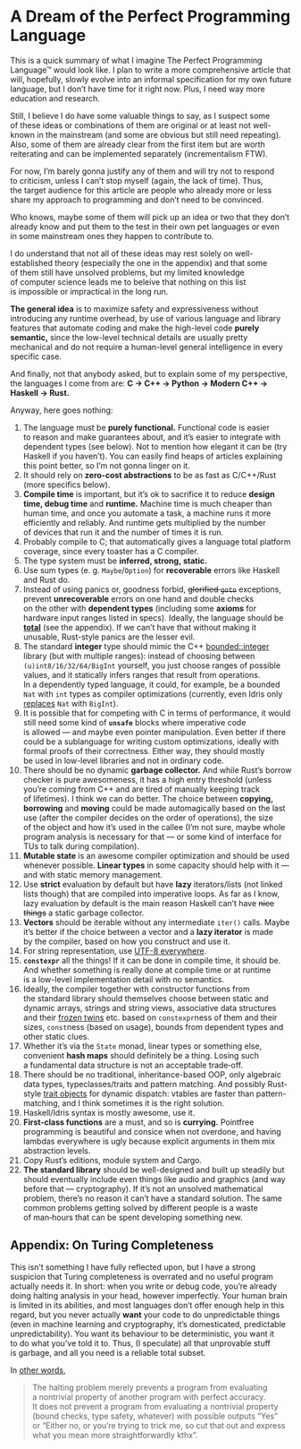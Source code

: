 # A Dream of the Perfect Programming Language

This is a quick summary of what I imagine The Perfect Programming Language™ would look like. I plan to write a more comprehensive article that will, hopefully, slowly evolve into an informal specification for my own future language, but I don’t have time for it right now. Plus, I need way more education and research.

Still, I believe I do have some valuable things to say, as I suspect some of these ideas or combinations of them are original or at least not well-known in the mainstream (and some are obvious but still need repeating). Also, some of them are already clear from the first item but are worth reiterating and can be implemented separately (incrementalism FTW).

For now, I’m barely gonna justify any of them and will try not to respond to criticism, unless I can’t stop myself (again, the lack of time). Thus, the target audience for this article are people who already more or less share my approach to programming and don’t need to be convinced.

Who knows, maybe some of them will pick up an idea or two that they don’t already know and put them to the test in their own pet languages or even in some mainstream ones they happen to contribute to.

I do understand that not all of these ideas may rest solely on well-established theory (especially the one in the appendix) and that some of them still have unsolved problems, but my limited knowledge of computer science leads me to beleive that nothing on this list is impossible or impractical in the long run.

**The general idea** is to maximize safety and expressiveness without introducing any runtime overhead, by use of various language and library features that automate coding and make the high-level code **purely semantic,** since the low-level technical details are usually pretty mechanical and do not require a human-level general intelligence in every specific case.

And finally, not that anybody asked, but to explain some of my perspective, the languages I come from are: **C → C++ → Python → Modern C++ → Haskell → Rust.**

Anyway, here goes nothing:

1. The language must be **purely functional.** Functional code is easier to reason and make guarantees about, and it’s easier to integrate with dependent types (see below). Not to mention how elegant it can be (try Haskell if you haven’t). You can easily find heaps of articles explaining this point better, so I’m not gonna linger on it.
2. It should rely on **zero-cost abstractions** to be as fast as C/C++/Rust (more specifics below).
3. **Compile time** is important, but it’s ok to sacrifice it to reduce **design time, debug time** and **runtime.** Machine time is much cheaper than human time, and once you automate a task, a machine runs it more efficiently and reliably. And runtime gets multiplied by the number of devices that run it and the number of times it is run.
4. Probably compile to C; that automatically gives a language total platform coverage, since every toaster has a C compiler.
5. The type system must be **inferred, strong, static.**
6. Use sum types (e. g. `Maybe`/`Option`) for **recoverable** errors like Haskell and Rust do.
7. Instead of using panics or, goodness forbid, ~~glorified `goto`~~ exceptions, prevent **unrecoverable** errors on one hand and double checks on the other with **dependent types** (including some **axioms** for hardware input ranges listed in specs). Ideally, the language should be [**total**](https://en.wikipedia.org/wiki/Total_functional_programming) (see the appendix). If we can’t have that without making it unusable, Rust-style panics are the lesser evil.
8. The standard **integer** type should mimic the C++ [bounded::integer](https://github.com/davidstone/bounded-integer) library (but with multiple ranges): instead of choosing between `(u)int8/16/32/64/BigInt` yourself, you just choose ranges of possible values, and it statically infers ranges that result from operations. In a dependently typed language, it could, for example, be a bounded `Nat` with `int` types as compiler optimizations (currently, even Idris only [replaces](https://github.com/idris-lang/Idris-dev/pull/4685) `Nat` with `BigInt`).
9. It is possible that for competing with C in terms of performance, it would still need some kind of **`unsafe`** blocks where imperative code is allowed — and maybe even pointer manipulation. Even better if there could be a sublanguage for writing custom optimizations, ideally with formal proofs of their correctness. Either way, they should mostly be used in low-level libraries and not in ordinary code.
10. There should be no dynamic **garbage collector.** And while Rust’s borrow checker is pure awesomeness, it has a high entry threshold (unless you’re coming from C++ and are tired of manually keeping track of lifetimes). I think we can do better. The choice between **copying, borrowing** and **moving** could be made automagically based on the last use (after the compiler decides on the order of operations), the size of the object and how it’s used in the callee (I’m not sure, maybe whole program analysis is necessary for that — or some kind of interface for TUs to talk during compilation).
11. **Mutable state** is an awesome compiler optimization and should be used whenever possible. **Linear types** in some capacity should help with it — and with static memory management.
12. Use **strict** evaluation by default but have **lazy** iterators/lists (not linked lists though) that are compiled into imperative loops. As far as I know, lazy evaluation by default is the main reason Haskell can’t have ~~nice things~~ a static garbage collector.
13. **Vectors** should be iterable without any intermediate `iter()` calls. Maybe it’s better if the choice between a vector and a **lazy iterator** is made by the compiler, based on how you construct and use it.
14. For string representation, use [UTF-8 everywhere](http://utf8everywhere.org).
15. **`constexpr`** all the things! If it can be done in compile time, it should be. And whether something is really done at compile time or at runtime is a low-level implementation detail with no semantics.
16. Ideally, the compiler together with constructor functions from the standard library should themselves choose between static and dynamic arrays, strings and string views, associative data structures and their [frozen twins](https://github.com/serge-sans-paille/frozen) etc. based on `constexpr`ness of them and their sizes, `const`ness (based on usage), bounds from dependent types and other static clues.
17. Whether it’s via the `State` monad, linear types or something else, convenient **hash maps** should definitely be a thing. Losing such a fundamental data structure is not an acceptable trade‑off.
18. There should be no traditional, inheritance-based OOP, only algebraic data types, typeclasses/traits and pattern matching. And possibly Rust-style [trait objects](https://doc.rust-lang.org/book/ch17-02-trait-objects.html) for dynamic dispatch: vtables are faster than pattern-matching, and I think sometimes it is the right solution.
19. Haskell/Idris syntax is mostly awesome, use it.
20. **First-class functions** are a must, and so is **currying.** Pointfree programming is beautiful and consice when not overdone, and having lambdas everywhere is ugly because explicit arguments in them mix abstraction levels.
21. Copy Rust’s editions, module system and Cargo.
22. **The standard library** should be well-designed and built up steadily but should eventually include even things like audio and graphics (and way before that — cryptography). If it’s not an unsolved mathematical problem, there’s no reason it can’t have a standard solution. The same common problems getting solved by different people is a waste of man‑hours that can be spent developing something new.

## Appendix: On Turing Completeness

This isn’t something I have fully reflected upon, but I have a strong suspicion that Turing completeness is overrated and no useful program actually needs it. In short: when you write or debug code, you’re already doing halting analysis in your head, however imperfectly. Your human brain is limited in its abilities, and most languages don’t offer enough help in this regard, but you never actually **want** your code to do unpredictable things (even in machine learning and cryptography, it’s domesticated, predictable unpredictability). You want its behaviour to be deterministic, you want it to do what you’ve told it to. Thus, (I speculate) all that unprovable stuff is garbage, and all you need is a reliable total subset.

In [other words](https://news.ycombinator.com/item?id=10449616),

> The halting problem merely prevents a program from evaluating a nontrivial property of another program with perfect accuracy. It does not prevent a program from evaluating a nontrivial property (bound checks, type safety, whatever) with possible outputs “Yes” or “Either no, or you’re trying to trick me, so cut that out and express what you mean more straightforwardly kthx”.
